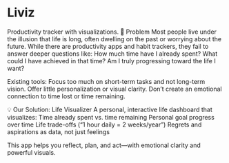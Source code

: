 # Liviz
Productivity tracker with visualizations.
🧩 Problem
Most people live under the illusion that life is long, often dwelling on the past or worrying about the future. While there are productivity apps and habit trackers, they fail to answer deeper questions like:
How much time have I already spent?
What could I have achieved in that time?
Am I truly progressing toward the life I want?

Existing tools:
Focus too much on short-term tasks and not long-term vision.
Offer little personalization or visual clarity.
Don’t create an emotional connection to time lost or time remaining.

💡 Our Solution: Life Visualizer
A personal, interactive life dashboard that visualizes:
Time already spent vs. time remaining
Personal goal progress over time
Life trade-offs (“1 hour daily = 2 weeks/year”)
Regrets and aspirations as data, not just feelings

This app helps you reflect, plan, and act—with emotional clarity and powerful visuals.
